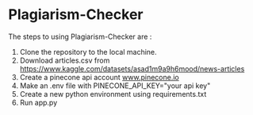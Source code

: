 # Plagiarism-Checker

The steps to using Plagiarism-Checker are :
  1. Clone the repository to the local machine.
  2. Download articles.csv from https://www.kaggle.com/datasets/asad1m9a9h6mood/news-articles
  3. Create a pinecone api account www.pinecone.io
  4. Make an .env file with  PINECONE_API_KEY="your api key"
  5. Create a new python environment using requirements.txt
  6. Run app.py 
  
 
